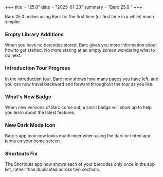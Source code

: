 +++
title = "25.0"
date = "2025-01-23"
summary = "Barc 25.0 "
+++

Barc 25.0 makes using Barc for the first time (or first time in a while) much simpler.

### Empty Library Additions

When you have no barcodes stored, Barc gives you more information about how to get started. No more staring at an empty screen wondering what to do next.

### Introduction Tour Progress

In the introduction tour, Barc now shows how many pages you have left, and you can now travel backward and forward throughout the tour as you like.

### What's New Badge

When new versions of Barc come out, a small badge will show up to help you learn about the latest features.

### New Dark Mode Icon

Barc's app icon now looks much nicer when using the dark or tinted app icons on your home screen.

### Shortcuts Fix

The Shortcuts app now shows each of your barcodes only once in the app list, rather than duplicated across two sections.

